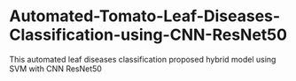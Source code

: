 # Automated-Tomato-Leaf-Diseases-Classification-using-CNN-ResNet50
This automated leaf diseases classification proposed hybrid model using SVM with CNN ResNet50
